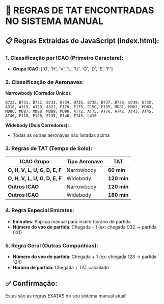 # 🎯 REGRAS DE TAT ENCONTRADAS NO SISTEMA MANUAL

## 📋 **Regras Extraídas do JavaScript (index.html):**

### **1. Classificação por ICAO (Primeiro Caractere):**
- **Grupo ICAO**: ['O', 'H', 'V', 'L', 'U', 'G', 'D', 'E', 'F']

### **2. Classificação de Aeronaves:**

**Narrowbody (Corredor Único):**
```
B722, B731, B732, B733, B734, B735, B736, B737, B738, B739, B73X, 
A318, A319, A320, A321, E170, E175, E190, E195, MD81, MD82, MD83, 
MD86, MD87, MD88, MD89, MD90, AT72, AT75, AT76, AT42, AT43, AT45, 
AT46, E110, E120, E135, E140, E145, L410
```

**Widebody (Dois Corredores):**
- Todas as outras aeronaves não listadas acima

### **3. Regras de TAT (Tempo de Solo):**

| ICAO Grupo | Tipo Aeronave | TAT |
|------------|---------------|-----|
| **O, H, V, L, U, G, D, E, F** | Narrowbody | **60 min** |
| **O, H, V, L, U, G, D, E, F** | Widebody | **120 min** |
| **Outros ICAO** | Narrowbody | **120 min** |
| **Outros ICAO** | Widebody | **180 min** |

### **4. Regra Especial Emirates:**
- **Emirates**: Pop-up manual para inserir horário de partida
- **Número do voo de partida**: Chegada - 1 (ex: chegada 032 → partida 031)

### **5. Regra Geral (Outras Companhias):**
- **Número do voo de partida**: Chegada + 1 (ex: chegada 123 → partida 124)
- **Horário de partida**: Chegada + TAT calculado

## ✅ **Confirmação:**
Estas são as regras EXATAS do seu sistema manual atual!
